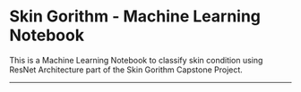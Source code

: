 # Skin Gorithm - Machine Learning Notebook
This is a Machine Learning Notebook to classify skin condition using ResNet Architecture part of the Skin Gorithm Capstone Project.

---

